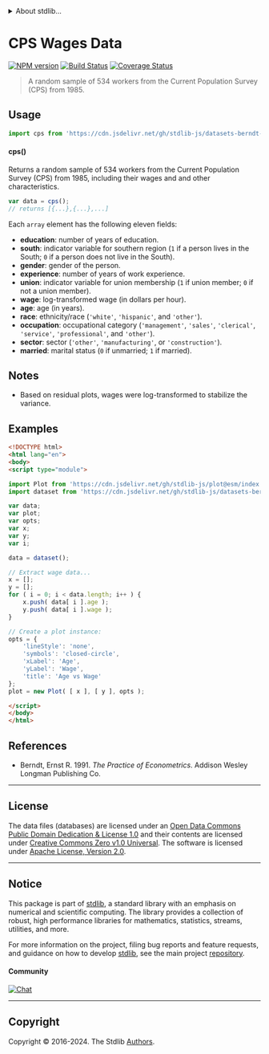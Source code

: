 <!--

@license Apache-2.0

Copyright (c) 2018 The Stdlib Authors.

Licensed under the Apache License, Version 2.0 (the "License");
you may not use this file except in compliance with the License.
You may obtain a copy of the License at

   http://www.apache.org/licenses/LICENSE-2.0

Unless required by applicable law or agreed to in writing, software
distributed under the License is distributed on an "AS IS" BASIS,
WITHOUT WARRANTIES OR CONDITIONS OF ANY KIND, either express or implied.
See the License for the specific language governing permissions and
limitations under the License.

-->


<details>
  <summary>
    About stdlib...
  </summary>
  <p>We believe in a future in which the web is a preferred environment for numerical computation. To help realize this future, we've built stdlib. stdlib is a standard library, with an emphasis on numerical and scientific computation, written in JavaScript (and C) for execution in browsers and in Node.js.</p>
  <p>The library is fully decomposable, being architected in such a way that you can swap out and mix and match APIs and functionality to cater to your exact preferences and use cases.</p>
  <p>When you use stdlib, you can be absolutely certain that you are using the most thorough, rigorous, well-written, studied, documented, tested, measured, and high-quality code out there.</p>
  <p>To join us in bringing numerical computing to the web, get started by checking us out on <a href="https://github.com/stdlib-js/stdlib">GitHub</a>, and please consider <a href="https://opencollective.com/stdlib">financially supporting stdlib</a>. We greatly appreciate your continued support!</p>
</details>

# CPS Wages Data

[![NPM version][npm-image]][npm-url] [![Build Status][test-image]][test-url] [![Coverage Status][coverage-image]][coverage-url] <!-- [![dependencies][dependencies-image]][dependencies-url] -->

> A random sample of 534 workers from the Current Population Survey (CPS) from 1985.

<section class="intro">

</section>

<!-- /.intro -->



<section class="usage">

## Usage

```javascript
import cps from 'https://cdn.jsdelivr.net/gh/stdlib-js/datasets-berndt-cps-wages-1985@v0.2.1-esm/index.mjs';
```

#### cps()

Returns a random sample of 534 workers from the Current Population Survey (CPS) from 1985, including their wages and and other characteristics.

```javascript
var data = cps();
// returns [{...},{...},...]
```

Each `array` element has the following eleven fields:

-   **education**: number of years of education.
-   **south**: indicator variable for southern region (`1` if a person lives in the South; `0` if a person does not live in the South).
-   **gender**: gender of the person.
-   **experience**: number of years of work experience.
-   **union**: indicator variable for union membership (`1` if union member; `0` if not a union member).
-   **wage**: log-transformed wage (in dollars per hour).
-   **age**: age (in years).
-   **race**: ethnicity/race (`'white'`, `'hispanic'`, and `'other'`).
-   **occupation**: occupational category (`'management'`, `'sales'`, `'clerical'`, `'service'`, `'professional'`, and `'other'`).
-   **sector**: sector (`'other'`, `'manufacturing'`, or `'construction'`).
-   **married**: marital status (`0` if unmarried; `1` if married).

</section>

<!-- /.usage -->

<section class="notes">

## Notes

-   Based on residual plots, wages were log-transformed to stabilize the variance.

</section>

<!-- /.notes -->

<section class="examples">

## Examples

<!-- eslint no-undef: "error" -->

```html
<!DOCTYPE html>
<html lang="en">
<body>
<script type="module">

import Plot from 'https://cdn.jsdelivr.net/gh/stdlib-js/plot@esm/index.mjs';
import dataset from 'https://cdn.jsdelivr.net/gh/stdlib-js/datasets-berndt-cps-wages-1985@v0.2.1-esm/index.mjs';

var data;
var plot;
var opts;
var x;
var y;
var i;

data = dataset();

// Extract wage data...
x = [];
y = [];
for ( i = 0; i < data.length; i++ ) {
    x.push( data[ i ].age );
    y.push( data[ i ].wage );
}

// Create a plot instance:
opts = {
    'lineStyle': 'none',
    'symbols': 'closed-circle',
    'xLabel': 'Age',
    'yLabel': 'Wage',
    'title': 'Age vs Wage'
};
plot = new Plot( [ x ], [ y ], opts );

</script>
</body>
</html>
```

</section>

<!-- /.examples -->



<section class="references">

## References

-   Berndt, Ernst R. 1991. _The Practice of Econometrics_. Addison Wesley Longman Publishing Co.

</section>

<!-- /.references -->

<!-- <license> -->

* * *

## License

The data files (databases) are licensed under an [Open Data Commons Public Domain Dedication & License 1.0][pddl-1.0] and their contents are licensed under [Creative Commons Zero v1.0 Universal][cc0]. The software is licensed under [Apache License, Version 2.0][apache-license].

<!-- </license> -->

<!-- Section for related `stdlib` packages. Do not manually edit this section, as it is automatically populated. -->

<section class="related">

</section>

<!-- /.related -->

<!-- Section for all links. Make sure to keep an empty line after the `section` element and another before the `/section` close. -->


<section class="main-repo" >

* * *

## Notice

This package is part of [stdlib][stdlib], a standard library with an emphasis on numerical and scientific computing. The library provides a collection of robust, high performance libraries for mathematics, statistics, streams, utilities, and more.

For more information on the project, filing bug reports and feature requests, and guidance on how to develop [stdlib][stdlib], see the main project [repository][stdlib].

#### Community

[![Chat][chat-image]][chat-url]

---

## Copyright

Copyright &copy; 2016-2024. The Stdlib [Authors][stdlib-authors].

</section>

<!-- /.stdlib -->

<!-- Section for all links. Make sure to keep an empty line after the `section` element and another before the `/section` close. -->

<section class="links">

[npm-image]: http://img.shields.io/npm/v/@stdlib/datasets-berndt-cps-wages-1985.svg
[npm-url]: https://npmjs.org/package/@stdlib/datasets-berndt-cps-wages-1985

[test-image]: https://github.com/stdlib-js/datasets-berndt-cps-wages-1985/actions/workflows/test.yml/badge.svg?branch=v0.2.1
[test-url]: https://github.com/stdlib-js/datasets-berndt-cps-wages-1985/actions/workflows/test.yml?query=branch:v0.2.1

[coverage-image]: https://img.shields.io/codecov/c/github/stdlib-js/datasets-berndt-cps-wages-1985/main.svg
[coverage-url]: https://codecov.io/github/stdlib-js/datasets-berndt-cps-wages-1985?branch=main

<!--

[dependencies-image]: https://img.shields.io/david/stdlib-js/datasets-berndt-cps-wages-1985.svg
[dependencies-url]: https://david-dm.org/stdlib-js/datasets-berndt-cps-wages-1985/main

-->

[chat-image]: https://img.shields.io/gitter/room/stdlib-js/stdlib.svg
[chat-url]: https://app.gitter.im/#/room/#stdlib-js_stdlib:gitter.im

[stdlib]: https://github.com/stdlib-js/stdlib

[stdlib-authors]: https://github.com/stdlib-js/stdlib/graphs/contributors

[cli-section]: https://github.com/stdlib-js/datasets-berndt-cps-wages-1985#cli
[cli-url]: https://github.com/stdlib-js/datasets-berndt-cps-wages-1985/tree/cli
[@stdlib/datasets-berndt-cps-wages-1985]: https://github.com/stdlib-js/datasets-berndt-cps-wages-1985/tree/main

[umd]: https://github.com/umdjs/umd
[es-module]: https://developer.mozilla.org/en-US/docs/Web/JavaScript/Guide/Modules

[deno-url]: https://github.com/stdlib-js/datasets-berndt-cps-wages-1985/tree/deno
[deno-readme]: https://github.com/stdlib-js/datasets-berndt-cps-wages-1985/blob/deno/README.md
[umd-url]: https://github.com/stdlib-js/datasets-berndt-cps-wages-1985/tree/umd
[umd-readme]: https://github.com/stdlib-js/datasets-berndt-cps-wages-1985/blob/umd/README.md
[esm-url]: https://github.com/stdlib-js/datasets-berndt-cps-wages-1985/tree/esm
[esm-readme]: https://github.com/stdlib-js/datasets-berndt-cps-wages-1985/blob/esm/README.md
[branches-url]: https://github.com/stdlib-js/datasets-berndt-cps-wages-1985/blob/main/branches.md

[csv]: https://tools.ietf.org/html/rfc4180

[ndjson]: http://specs.frictionlessdata.io/ndjson/

[pddl-1.0]: http://opendatacommons.org/licenses/pddl/1.0/

[cc0]: https://creativecommons.org/publicdomain/zero/1.0

[apache-license]: https://www.apache.org/licenses/LICENSE-2.0

</section>

<!-- /.links -->
